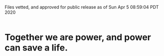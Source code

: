 Files vetted, and approved for public release as of Sun Apr  5 08:59:04 PDT 2020<br><br><h1>Together we are power, and power can save a life.</h1>
